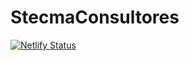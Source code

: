 # StecmaConsultores

[![Netlify Status](https://api.netlify.com/api/v1/badges/d3d3e0ee-90b3-475f-b300-26762769a7b2/deploy-status)](https://app.netlify.com/sites/testing-site-stecma/deploys)
